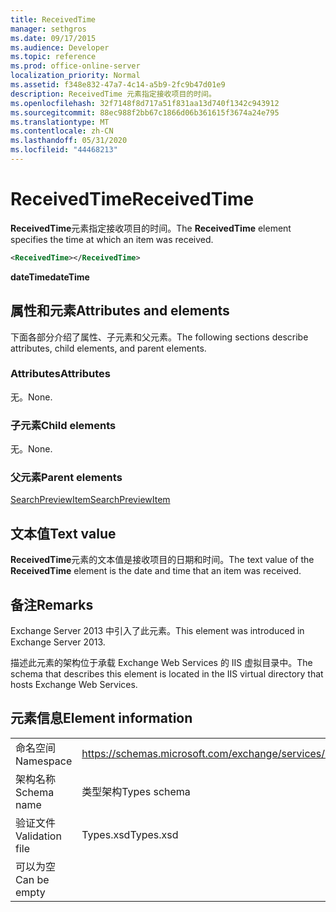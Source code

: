 ```yaml
---
title: ReceivedTime
manager: sethgros
ms.date: 09/17/2015
ms.audience: Developer
ms.topic: reference
ms.prod: office-online-server
localization_priority: Normal
ms.assetid: f348e832-47a7-4c14-a5b9-2fc9b47d01e9
description: ReceivedTime 元素指定接收项目的时间。
ms.openlocfilehash: 32f7148f8d717a51f831aa13d740f1342c943912
ms.sourcegitcommit: 88ec988f2bb67c1866d06b361615f3674a24e795
ms.translationtype: MT
ms.contentlocale: zh-CN
ms.lasthandoff: 05/31/2020
ms.locfileid: "44468213"
---
```

# <a name="receivedtime"></a><span data-ttu-id="81a03-103">ReceivedTime</span><span class="sxs-lookup"><span data-stu-id="81a03-103">ReceivedTime</span></span>

<span data-ttu-id="81a03-104">**ReceivedTime**元素指定接收项目的时间。</span><span class="sxs-lookup"><span data-stu-id="81a03-104">The **ReceivedTime** element specifies the time at which an item was received.</span></span> 
  
```XML
<ReceivedTime></ReceivedTime>
```

 <span data-ttu-id="81a03-105">**dateTime**</span><span class="sxs-lookup"><span data-stu-id="81a03-105">**dateTime**</span></span>
## <a name="attributes-and-elements"></a><span data-ttu-id="81a03-106">属性和元素</span><span class="sxs-lookup"><span data-stu-id="81a03-106">Attributes and elements</span></span>

<span data-ttu-id="81a03-107">下面各部分介绍了属性、子元素和父元素。</span><span class="sxs-lookup"><span data-stu-id="81a03-107">The following sections describe attributes, child elements, and parent elements.</span></span>
  
### <a name="attributes"></a><span data-ttu-id="81a03-108">Attributes</span><span class="sxs-lookup"><span data-stu-id="81a03-108">Attributes</span></span>

<span data-ttu-id="81a03-109">无。</span><span class="sxs-lookup"><span data-stu-id="81a03-109">None.</span></span>
  
### <a name="child-elements"></a><span data-ttu-id="81a03-110">子元素</span><span class="sxs-lookup"><span data-stu-id="81a03-110">Child elements</span></span>

<span data-ttu-id="81a03-111">无。</span><span class="sxs-lookup"><span data-stu-id="81a03-111">None.</span></span>
  
### <a name="parent-elements"></a><span data-ttu-id="81a03-112">父元素</span><span class="sxs-lookup"><span data-stu-id="81a03-112">Parent elements</span></span>

[<span data-ttu-id="81a03-113">SearchPreviewItem</span><span class="sxs-lookup"><span data-stu-id="81a03-113">SearchPreviewItem</span></span>](searchpreviewitem.md)
  
## <a name="text-value"></a><span data-ttu-id="81a03-114">文本值</span><span class="sxs-lookup"><span data-stu-id="81a03-114">Text value</span></span>

<span data-ttu-id="81a03-115">**ReceivedTime**元素的文本值是接收项目的日期和时间。</span><span class="sxs-lookup"><span data-stu-id="81a03-115">The text value of the **ReceivedTime** element is the date and time that an item was received.</span></span> 
  
## <a name="remarks"></a><span data-ttu-id="81a03-116">备注</span><span class="sxs-lookup"><span data-stu-id="81a03-116">Remarks</span></span>

<span data-ttu-id="81a03-117">Exchange Server 2013 中引入了此元素。</span><span class="sxs-lookup"><span data-stu-id="81a03-117">This element was introduced in Exchange Server 2013.</span></span>
  
<span data-ttu-id="81a03-118">描述此元素的架构位于承载 Exchange Web Services 的 IIS 虚拟目录中。</span><span class="sxs-lookup"><span data-stu-id="81a03-118">The schema that describes this element is located in the IIS virtual directory that hosts Exchange Web Services.</span></span>
  
## <a name="element-information"></a><span data-ttu-id="81a03-119">元素信息</span><span class="sxs-lookup"><span data-stu-id="81a03-119">Element information</span></span>

|||
|:-----|:-----|
|<span data-ttu-id="81a03-120">命名空间</span><span class="sxs-lookup"><span data-stu-id="81a03-120">Namespace</span></span>  <br/> |https://schemas.microsoft.com/exchange/services/2006/types  <br/> |
|<span data-ttu-id="81a03-121">架构名称</span><span class="sxs-lookup"><span data-stu-id="81a03-121">Schema name</span></span>  <br/> |<span data-ttu-id="81a03-122">类型架构</span><span class="sxs-lookup"><span data-stu-id="81a03-122">Types schema</span></span>  <br/> |
|<span data-ttu-id="81a03-123">验证文件</span><span class="sxs-lookup"><span data-stu-id="81a03-123">Validation file</span></span>  <br/> |<span data-ttu-id="81a03-124">Types.xsd</span><span class="sxs-lookup"><span data-stu-id="81a03-124">Types.xsd</span></span>  <br/> |
|<span data-ttu-id="81a03-125">可以为空</span><span class="sxs-lookup"><span data-stu-id="81a03-125">Can be empty</span></span>  <br/> ||
   

